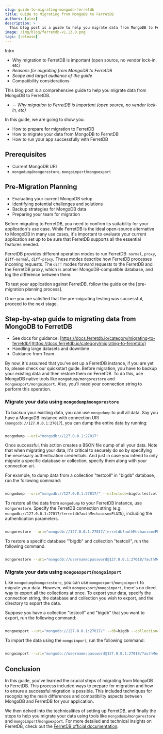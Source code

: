 ```yaml
---
slug: guide-to-migrating-mongodb-ferretdb
title: Guide to Migrating from MongoDB to FerretDB
authors: [alex]
description: >
  This blog post is a guide to help you migrate data from MongoDB to FerretDB.
image: /img/blog/ferretdb-v1.13.0.png
tags: [release]
---
```


Intro

- Why migration to FerretDB is important (open source, no vendor lock-in, etc)
- _Reasons for migrating from MongoDB to FerretDB_
- _Scope and target audience of the guide_
- Compatibility considerations

This blog post is a comprehensive guide to help you migrate data from MongoDB to FerretDB.

- _-- Why migration to FerretDB is important (open source, no vendor lock-in, etc)_

In this guide, we are going to show you:

- How to prepare for migration to FerretDB
- How to migrate your data from MongoDB to FerretDB
- How to run your app successfully with FerretDB

## Prerequisites

- Current MongoDB URI
- `mongodump`/`mongorestore`, `mongoimport`/`mongoexport`

## Pre-Migration Planning

- Evaluating your current MongoDB setup
- Identifying potential challenges and solutions
- Backup strategies for MongoDB data
- Preparing your team for migration

Before migrating to FerretDB, you need to confirm its suitability for your application's use case.
While FerretDB is the ideal open-source alternative to MongoDB in many use cases, it's important to evaluate your current application set up to be sure that FerretDB supports all the essential features needed.

FerretDB provides different operation modes to run FerretDB: `normal`, `proxy`, `diff-normal`, `diff-proxy`.
These modes describe how FerretDB processes incoming requests.
The `diff` modes forward requests to the FerretDB and the FerretDB proxy, which is another MongoDB-compatible database, and log the difference between them.

To test your application against FerretDB, follow the guide on the [pre-migration planning process].

Once you are satisfied that the pre-migrating testing was successful, proceed to the next stage.

## Step-by-step guide to migrating data from MongoDB to FerretDB

- See docs for guidance: [https://docs.ferretdb.io/category/migrating-to-ferretdb/](https://docs.ferretdb.io/category/migrating-to-ferretdb/)
- Handling large datasets and downtime
- Guidance from Team

By now, it's assumed that you've set up a FerretDB instance, if you are yet to, please check our quickstart guide.
Before migration, you have to backup your existing data and then restore them on FerretDB.
To do this, use MongoDB native tools like `mongodump/mongorestore` and `mongoexport/mongoimport`.
Also, you'll need your connection string to perform this operation.

### Migrate your data using `mongodump`/`mongorestore`

To backup your existing data, you can use `mongodump` to pull all data.
Say you have a MongoDB instance with connection URI (`mongodb://127.0.0.1:27017`), you can dump the entire data by running:

```sh

mongodump --uri="mongodb://127.0.0.1:27017"

```

Once successful, this action creates a BSON file dump of all your data.
Note that when migrating your data, it's critical to securely do so by specifying the necessary authentication credentials.
And just in case you intend to only migrate a specific database or collection, specify them along with your connection uri.

For example, to dump data from a collection "testcoll" in "bigdb" database, run the following command:

```sh

mongodump --uri="mongodb://127.0.0.1:27017/" --nsInclude=bigdb.testcoll

```

To restore all the data from `mongodump` to your FerretDB instance, use `mongorestore`.
Specify the FerretDB connection string (e.g. `mongodb://127.0.0.1:27017/ferretdb?authMechanism=PLAIN`), including the authentication parameters.

```sh

mongorestore --uri="mongodb://127.0.0.1:27017/ferretdb?authMechanism=PLAIN"

```

To restore a specific database '"bigdb" and collection "testcoll", run the following command:

```sh

mongorestore --uri="mongodb://username:password@127.0.0.1:27018/?authMechanism=PLAIN" --nsInclude=bigdb.testcoll

```

### Migrate your data using `mongoexport`/`mongoimport`

Like `mongodump`/`mongorestore`, you can use `mongoexport`/`mongoimport` to migrate your data.
However, with `mongoexport`/`mongoimport`, there's no direct way to export all the collections at once.
To export your data, specify the connection string, the database and collection you wish to export, and the directory to export the data.

Suppose you have a collection "testcoll" and "bigdb" that you want to export, run the following command:

```sh

mongoexport --uri="mongodb://127.0.0.1:27017/" --db=bigdb --collection=testcoll --out=testcoll.json

```

To import the data using the `mongoimport`, run the following command:

```sh

mongoimport --uri="mongodb://username:password@127.0.0.1:27018/?authMechanism=PLAIN" --db=bigdb --collection=testcoll --file=testcoll.json

```

## Conclusion

In this guide, you've learned the crucial steps of migrating from MongoDB to FerretDB.
This process included ways to prepare for migration and how to ensure a successful migration is possible.
This included techniques for recognizing the main differences and compatibility aspects between MongoDB and FerretDB for your application.

We then delved into the technicalities of setting up FerretDB, and finally the steps to help you migrate your data using tools like `mongodump`/`mongorestore` and `mongoimport`/`mongoexport`.
For more detailed and technical insights on FerretDB, check out the [FerretDB official documentation](https://docs.ferretdb.io/).
